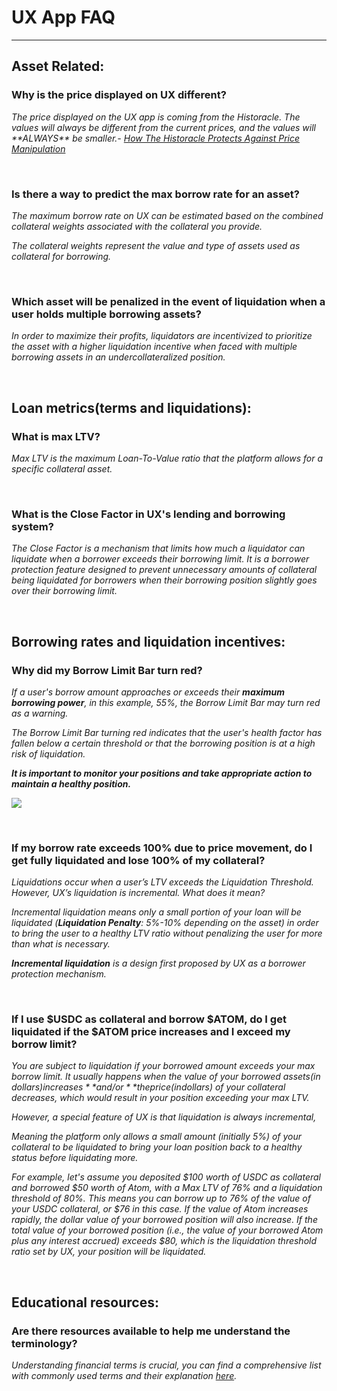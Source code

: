 # UX App FAQ

---
## Asset Related:

### Why is the price displayed on UX different?   

_The price displayed on the UX app is coming from the Historacle. The values will always be different from the current prices, and the values will \*\*ALWAYS\*\* be smaller.- [How The Historacle Protects Against Price Manipulation](https://www.youtube.com/watch?v=2eF1MeaQve4)_


<br>

### Is there a way to predict the max borrow rate for an asset?   

_The maximum borrow rate on UX can be estimated based on the combined collateral weights associated with the collateral you provide._

_The collateral weights represent the value and type of assets used as collateral for borrowing._


<br>

### Which asset will be penalized in the event of liquidation when a user holds multiple borrowing assets?   

_In order to maximize their profits, liquidators are incentivized to prioritize the asset with a higher liquidation incentive when faced with multiple borrowing assets in an undercollateralized position._

<br>

## Loan metrics(terms and liquidations):

### What is max LTV?   

_Max LTV is the maximum Loan-To-Value ratio that the platform allows for a specific collateral asset._


<br>

### What is the Close Factor in UX's lending and borrowing system?   

_The Close Factor is a mechanism that limits how much a liquidator can liquidate when a borrower exceeds their borrowing limit. It is a borrower protection feature designed to prevent unnecessary amounts of collateral being liquidated for borrowers when their borrowing position slightly goes over their borrowing limit._

 <br>

## Borrowing rates and liquidation incentives:

### Why did my Borrow Limit Bar turn red?   

_If a user's borrow amount approaches or exceeds their **maximum borrowing power**, in this example, 55%, the Borrow Limit Bar may turn red as a warning._

_The Borrow Limit Bar turning red indicates that the user's health factor has fallen below a certain threshold or that the borrowing position is at a high risk of liquidation._

_**It is important to monitor your positions and take appropriate action to maintain a healthy position.**_

![](/img/borrow-limit.png)


<br>

### If my borrow rate exceeds 100% due to price movement, do I get fully liquidated and lose 100% of my collateral?   

_Liquidations occur when a user’s LTV exceeds the Liquidation Threshold. However, UX’s liquidation is incremental. What does it mean?_

_Incremental liquidation means only a small portion of your loan will be liquidated (**Liquidation Penalty**: 5%-10% depending on the asset) in order to bring the user to a healthy LTV ratio without penalizing the user for more than what is necessary._

_**Incremental liquidation** is a design first proposed by UX as a borrower protection mechanism._


<br>

### If I use $USDC as collateral and borrow $ATOM, do I get liquidated if the $ATOM price increases and I exceed my borrow limit?   

_You are subject to liquidation if your borrowed amount exceeds your max borrow limit. It usually happens when the value of your borrowed assets(in dollars$) increases **and/or** the price (in dollars$) of your collateral decreases, which would result in your position exceeding your max LTV._

_However, a special feature of UX is that liquidation is always incremental,_

_Meaning the platform only allows a small amount (initially 5%) of your collateral to be liquidated to bring your loan position back to a healthy status before liquidating more._

_For example, let's assume you deposited $100 worth of USDC as collateral and borrowed $50 worth of Atom, with a Max LTV of 76% and a liquidation threshold of 80%. This means you can borrow up to 76% of the value of your USDC collateral, or $76 in this case. If the value of Atom increases rapidly, the dollar value of your borrowed position will also increase. If the total value of your borrowed position (i.e., the value of your borrowed Atom plus any interest accrued) exceeds $80, which is the liquidation threshold ratio set by UX, your position will be liquidated._

<br>


## Educational resources:

### Are there resources available to help me understand the terminology?   

_Understanding financial terms is crucial, you can find a comprehensive list with commonly used terms and their explanation [here](https://learning.ux.xyz/users/UX-basics/common-terms.html)._

    
